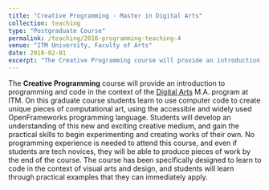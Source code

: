 ```yaml
---
title: "Creative Programming - Master in Digital Arts"
collection: teaching
type: "Postgraduate Course"
permalink: /teaching/2016-programming-teaching-4
venue: "ITM University, Faculty of Arts"
date: 2018-02-01
excerpt: "The Creative Programming course will provide an introduction to programming and code in the context of the Digital Arts M.A. program at ITM. [Read more](https://antonioescamilla.github.io/teaching/2016-programming-teaching-4)"
---
```


The **Creative Programming** course will provide an introduction to programming and code in the context of the [Digital Arts](https://www.itm.edu.co/maestria-en-artes-digitales/) M.A. program at ITM. On this graduate course students learn to use computer code to create unique pieces of computational art, using the accessible and widely used OpenFrameworks programming language. Students will develop an understanding of this new and exciting creative medium, and gain the practical skills to begin experimenting and creating works of their own. No programming experience is needed to attend this course, and even if students are tech novices, they will be able to produce pieces of work by the end of the course. The course has been specifically designed to learn to code in the context of visual arts and design, and students will learn through practical examples that they can immediately apply.
